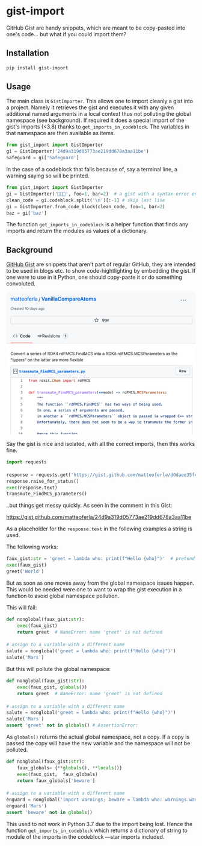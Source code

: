 # gist-import
GitHub Gist are handy snippets, which are meant to be copy-pasted into one's code... but what if you could import them?

## Installation

```bash
pip install gist-import
```

## Usage

The main class is `GistImporter`. This allows one to import cleanly a gist into a project.
Namely it retrieves the gist and executes it with any given additional named arguments
in a local context thus not polluting the global namespace (see background).
If required it does a special import of the gist's imports (<3.8) thanks to `get_imports_in_codeblock`.
The variables in that namespace are then available as items.

```python
from gist_import import GistImporter
gi = GistImporter('24d9a319d05773ae219dd678a3aa11be')
Safeguard = gi['Safeguard']
```

In the case of a codeblock that fails because of, say a terminal line, a warning saying so will be printed.
```python
from gist_import import GistImporter
gi = GistImporter('👾👾👾', foo=1, bar=2)  # a gist with a syntax error on the last line will not run...
clean_code = gi.codeblock.split('\n')[:-1] # skip last line
gi = GistImporter.from_code_block(clean_code, foo=1, bar=2)
baz = gi['baz']
```

The function `get_imports_in_codeblock` is a helper function that finds any imports and return the modules as
values of a dictionary.

## Background

[GitHub Gist](https://gist.github.com/) are snippets that aren't part of regular GitHub,
they are intended to be used in blogs etc. to show code-hightlighting by embedding the gist.
If one were to use in it Python, one should copy-paste it or do something convoluted.

![img.png](example_gist.png)

Say the gist is nice and isolated, with all the correct imports,
then this works fine.

```python
import requests

response = requests.get('https://gist.github.com/matteoferla/d0daee35fe6f598bc720ce0eeebbac97/raw/6f7ba15dde86f1066629af61e0724dbe6a62cceb/transmute_FindMCS_parameters.py')
response.raise_for_status()
exec(response.text)
transmute_FindMCS_parameters()
```

..but things get messy quickly. As seen in the comment in this Gist:

https://gist.github.com/matteoferla/24d9a319d05773ae219dd678a3aa11be


As a placeholder for the `response.text` in the following examples a string is used.

The following works:

```python
faux_gist:str = 'greet = lambda who: print(f"Hello {who}")'  # pretend this is the gist from `response.text`
exec(faux_gist)
greet('World')
```

But as soon as one moves away from the global namespace issues happen.
This would be needed were one to want to wrap the gist execution in a function
to avoid global namespace pollution.

This will fail:

```python
def nonglobal(faux_gist:str):
    exec(faux_gist)
    return greet  # NameError: name 'greet' is not defined
    
# assign to a variable with a different name
salute = nonglobal('greet = lambda who: print(f"Hello {who}")')
salute('Mars')
```

But this will pollute the global namespace:

```python
def nonglobal(faux_gist:str):
    exec(faux_gist, globals())
    return greet  # NameError: name 'greet' is not defined
    
# assign to a variable with a different name
salute = nonglobal('greet = lambda who: print(f"Hello {who}")')
salute('Mars')
assert 'greet' not in globals() # AssertionError: 
```

As `globals()` returns the actual global namespace, not a copy.
If a copy is passed the copy will have the new variable and the namespace will not be polluted.

```python
def nonglobal(faux_gist:str):
    faux_globals= {**globals(), **locals()}
    exec(faux_gist,  faux_globals)
    return faux_globals['beware']
  
# assign to a variable with a different name
enguard = nonglobal('import warnings; beware = lambda who: warnings.warn(f"Beware {who}")')
enguard('Mars')
assert 'beware' not in globals()
```

This used to not work in Python 3.7 due to the import being lost.
Hence the function `get_imports_in_codeblock` which returns a dictionary of string to module
of the imports in the codeblock —star imports included.